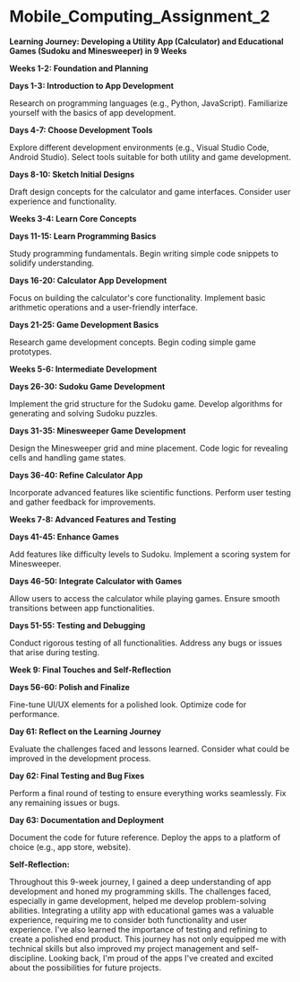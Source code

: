 # Mobile_Computing_Assignment_2

**Learning Journey: Developing a Utility App (Calculator) and Educational Games (Sudoku and Minesweeper) in 9 Weeks**

**Weeks 1-2: Foundation and Planning**

**Days 1-3: Introduction to App Development**

Research on programming languages (e.g., Python, JavaScript).
Familiarize yourself with the basics of app development.

**Days 4-7: Choose Development Tools**

Explore different development environments (e.g., Visual Studio Code, Android Studio).
Select tools suitable for both utility and game development.

**Days 8-10: Sketch Initial Designs**

Draft design concepts for the calculator and game interfaces.
Consider user experience and functionality.

**Weeks 3-4: Learn Core Concepts**

**Days 11-15: Learn Programming Basics**

Study programming fundamentals.
Begin writing simple code snippets to solidify understanding.

**Days 16-20: Calculator App Development**

Focus on building the calculator's core functionality.
Implement basic arithmetic operations and a user-friendly interface.

**Days 21-25: Game Development Basics**

Research game development concepts.
Begin coding simple game prototypes.

**Weeks 5-6: Intermediate Development**

**Days 26-30: Sudoku Game Development**

Implement the grid structure for the Sudoku game.
Develop algorithms for generating and solving Sudoku puzzles.

**Days 31-35: Minesweeper Game Development**

Design the Minesweeper grid and mine placement.
Code logic for revealing cells and handling game states.

**Days 36-40: Refine Calculator App**

Incorporate advanced features like scientific functions.
Perform user testing and gather feedback for improvements.

**Weeks 7-8: Advanced Features and Testing**

**Days 41-45: Enhance Games**

Add features like difficulty levels to Sudoku.
Implement a scoring system for Minesweeper.

**Days 46-50: Integrate Calculator with Games**

Allow users to access the calculator while playing games.
Ensure smooth transitions between app functionalities.

**Days 51-55: Testing and Debugging**

Conduct rigorous testing of all functionalities.
Address any bugs or issues that arise during testing.

**Week 9: Final Touches and Self-Reflection**

**Days 56-60: Polish and Finalize**

Fine-tune UI/UX elements for a polished look.
Optimize code for performance.

**Day 61: Reflect on the Learning Journey**

Evaluate the challenges faced and lessons learned.
Consider what could be improved in the development process.

**Day 62: Final Testing and Bug Fixes**

Perform a final round of testing to ensure everything works seamlessly.
Fix any remaining issues or bugs.

**Day 63: Documentation and Deployment**

Document the code for future reference.
Deploy the apps to a platform of choice (e.g., app store, website).

**Self-Reflection:**

Throughout this 9-week journey, I gained a deep understanding of app development and honed my programming skills. The challenges faced, especially in game development, helped me develop problem-solving abilities. Integrating a utility app with educational games was a valuable experience, requiring me to consider both functionality and user experience. I've also learned the importance of testing and refining to create a polished end product. This journey has not only equipped me with technical skills but also improved my project management and self-discipline. Looking back, I'm proud of the apps I've created and excited about the possibilities for future projects.
